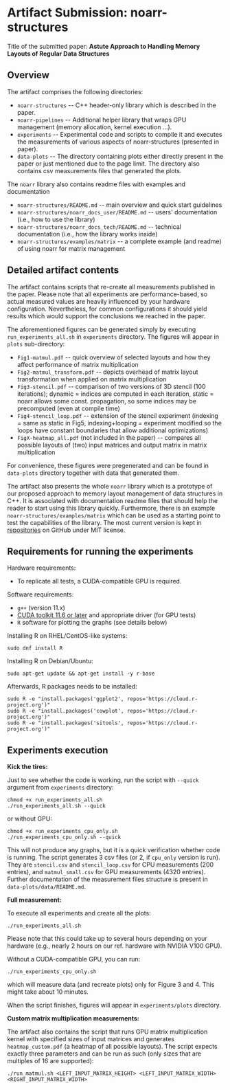# Artifact Submission: noarr-structures

Title of the submitted paper:  **Astute Approach to Handling Memory Layouts of Regular Data Structures**
<!-- ICA3PP submission number for the paper: **75** -->

## Overview

The artifact comprises the following directories:

* `noarr-structures` -- C++ header-only library which is described in the paper.
* `noarr-pipelines` -- Additional helper library that wraps GPU management (memory allocation, kernel execution ...).
* `experiments` -- Experimental code and scripts to compile it and executes the measurements of various aspects of noarr-structures (presented in paper).
* `data-plots` -- The directory containing plots either directly present in the paper or just mentioned due to the page limit. The directory also contains csv measurements files that generated the plots.

The `noarr` library also contains readme files with examples and documentation

* `noarr-structures/README.md` -- main overview and quick start guidelines
* `noarr-structures/noarr_docs_user/README.md` -- users' documentation (i.e., how to use the library)
* `noarr-structures/noarr_docs_tech/README.md` -- technical documentation (i.e., how the library works inside)
* `noarr-structures/examples/matrix` -- a complete example (and readme) of using noarr for matrix management

## Detailed artifact contents

The artifact contains scripts that re-create all measurements published in the paper. Please note that all experiments are performance-based, so actual measured values are heavily influenced by your hardware configuration. Nevertheless, for common configurations it should yield results which would support the conclusions we reached in the paper.

The aforementioned figures can be generated simply by executing `run_experiments_all.sh` in `experiments` directory. The figures will appear in `plots` sub-directory:

* `Fig1-matmul.pdf` -- quick overview of selected layouts and how they affect performance of matrix multiplication
* `Fig2-matmul_transform.pdf` -- depicts overhead of matrix layout transformation when applied on matrix multiplication
* `Fig3-stencil.pdf` -- comparison of two versions of 3D stencil (100 iterations); dynamic = indices are computed in each iteration, static = noarr allows some const. propagation, so some indices may be precomputed (even at compile time)
* `Fig4-stencil_loop.pdf` -- extension of the stencil experiment (indexing = same as static in Fig5, indexing+looping = experiment modified so the loops have constant boundaries that allow additional optimizations)
* `FigX-heatmap_all.pdf` (not included in the paper) -- compares all possible layouts of (two) input matrices and output matrix in matrix multiplication

For convenience, these figures were pregenerated and can be found in `data-plots` directory together with data that generated them.

The artifact also presents the whole `noarr` library which is a prototype of our proposed approach to memory layout management of data structures in C++. It is associated with documentation readme files that should help the reader to start using this library quickly. Furthermore, there is an example `noarr-structures/examples/matrix` which can be used as a starting point to test the capabilities of the library. The most current version is kept in [repositories](https://github.com/ParaCoToUl) on GitHub under MIT license.

## Requirements for running the experiments

Hardware requirements:

* To replicate all tests, a CUDA-compatible GPU is required.

Software requirements:

* `g++` (version 11.x)
* [CUDA toolkit 11.6 or later](https://developer.nvidia.com/cuda-downloads) and appropriate driver (for GPU tests)
* `R` software for plotting the graphs (see details below)

Installing R on RHEL/CentOS-like systems:
```
sudo dnf install R
```

Installing R on Debian/Ubuntu:
```
sudo apt-get update && apt-get install -y r-base
```

Afterwards, R packages needs to be installed:
```
sudo R -e "install.packages('ggplot2', repos='https://cloud.r-project.org')"
sudo R -e "install.packages('cowplot', repos='https://cloud.r-project.org')"
sudo R -e "install.packages('sitools', repos='https://cloud.r-project.org')" 
```

## Experiments execution

**Kick the tires:**

Just to see whether the code is working, run the script with `--quick` argument from `experiments` directory:
```
chmod +x run_experiments_all.sh
./run_experiments_all.sh --quick
```
or without GPU:
```
chmod +x run_experiments_cpu_only.sh
./run_experiments_cpu_only.sh --quick
```
This will not produce any graphs, but it is a quick verification whether code is running. The script generates 3 csv files (or 2, if `cpu_only` version is run). They are `stencil.csv` and `stencil_loop.csv` for CPU measurements (200 entries), and `matmul_small.csv` for GPU measurements (4320 entries). Further documentation of the measurement files structure is present in `data-plots/data/README.md`.


**Full measurement:**

To execute all experiments and create all the plots:
```
./run_experiments_all.sh
```
Please note that this could take up to several hours depending on your hardware (e.g., nearly 2 hours on our ref. hardware with NVIDIA V100 GPU).

Without a CUDA-compatible GPU, you can run:
```
./run_experiments_cpu_only.sh
```
which will measure data (and recreate plots) only for Figure 3 and 4. This might take about 10 minutes. 

When the script finishes, figures will appear in `experiments/plots` directory.


**Custom matrix multiplication measurements:**

The artifact also contains the script that runs GPU matrix multiplication kernel with specified sizes of input matrices and generates `heatmap_custom.pdf` (a heatmap of all possible layouts). The script expects exactly three parameters and can be run as such (only sizes that are multiples of 16 are supported):
```
./run_matmul.sh <LEFT_INPUT_MATRIX_HEIGHT> <LEFT_INPUT_MATRIX_WIDTH> <RIGHT_INPUT_MATRIX_WIDTH>
```
